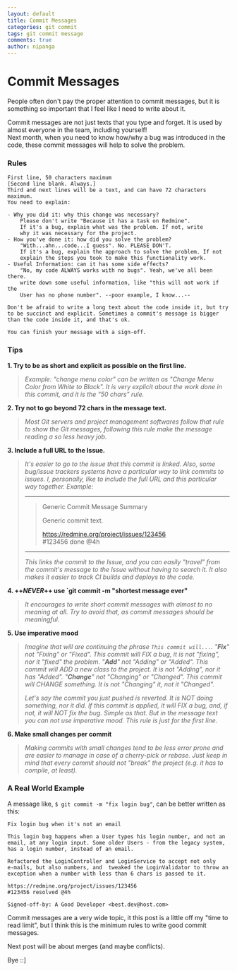 ```yaml
---
layout: default
title: Commit Messages
categories: git commit
tags: git commit message
comments: true
author: nipanga
---
```

# Commit Messages

People often don't pay the proper attention to commit messages, but it is something so important that I feel like I need to write about it.
  
Commit messages are not just texts that you type and forget. It is used by almost everyone in the team, including yourself!  
Next month, when you need to know how/why a bug was introduced in the code, these commit messages will help to solve the problem.  

### Rules

```
First line, 50 characters maximum
[Second line blank. Always.]
Third and next lines will be a text, and can have 72 characters maximum.
You need to explain:

- Why you did it: why this change was necessary? 
    Please don't write "Because it has a task on Redmine".
    If it's a bug, explain what was the problem. If not, write
    why it was necessary for the project.
- How you've done it: how did you solve the problem?
    "With...ahn...code...I guess". No. PLEASE DON'T.
    If it's a bug, explain the approach to solve the problem. If not 
    explain the steps you took to make this functionality work.
- Useful Information: can it has some side effects?
    "No, my code ALWAYS works with no bugs". Yeah, we've all been there.
    write down some useful information, like "this will not work if the 
    User has no phone number". --poor example, I know...--

Don't be afraid to write a long text about the code inside it, but try 
to be succinct and explicit. Sometimes a commit's message is bigger 
than the code inside it, and that's ok.

You can finish your message with a sign-off.
```

### Tips

**1. Try to be as short and explicit as possible on the first line.**
> _Example: "change menu color" can be written as "Change Menu Color from White to Black".
It is very explicit about the work done in this commit, and it is the "50 chars" rule._

**2. Try not to go beyond 72 chars in the message text.**
> _Most Git servers and project management softwares follow that rule to show the Git messages, following this rule make the message reading a so less heavy job._

**3. Include a full URL to the Issue.**
> _It's easier to go to the issue that this commit is linked. Also, some bug/issue trackers systems have a particular way to link commits to issues. I, personally, like to include the full URL and this particular way together.
Example:_
>
> ---
>> Generic Commit Message Summary  
>>  
>> Generic commit text.  
>>  
>> https://redmine.org/project/issues/123456  
>> \#123456 done @4h  
>
> ---
> _This links the commit to the Issue, and you can easily "travel" from the commit's message to the Issue without having to search it.
It also makes it easier to track CI builds and deploys to the code._

**4. ++_NEVER_++ use `git commit -m "shortest message ever"**
> _It encourages to write short commit messages with almost to no meaning at all. Try to avoid that, as commit messages should be meaningful._

**5. Use imperative mood**
> _Imagine that will are continuing the phrase `This commit will...`.
"**Fix**" not "Fixing" or "Fixed". This commit will FIX a bug, it is not "fixing", nor it "fixed" the problem.
"**Add**" not "Adding" or "Added". This commit will ADD a new class to the project. It is not "Adding", nor it has "Added".
"**Change**" not "Changing" or "Changed". This commit will CHANGE something. It is not "Changing" it, not it "Changed"._
> 
> _Let's say the commit you just pushed is reverted. It is NOT doing something, nor it did. If this commit is applied, it will FIX a bug, and, if not, it will NOT fix the bug. Simple as that.
But in the message text you can not use imperative mood. This rule is just for the first line._

**6. Make small changes per commit**
> _Making commits with small changes tend to be less error prone and are easier to manage in case of a cherry-pick or rebase. Just keep in mind that every commit should not "break" the project (e.g. it has to compile, at least)._

### A Real World Example

A message like, `$ git commit -m "fix login bug"`, can be better written as this:
  
```
Fix login bug when it's not an email

This login bug happens when a User types his login number, and not an 
email, at any login input. Some older Users - from the legacy system, 
has a login number, instead of an email.

Refactored the LoginController and LoginService to accept not only 
e-mails, but also numbers, and  tweaked the LoginValidator to throw an 
exception when a number with less than 6 chars is passed to it.

https://redmine.org/project/issues/123456
#123456 resolved @4h

Signed-off-by: A Good Developer <best.dev@host.com>
```

Commit messages are a very wide topic, it this post is a little off my "time to read limit", but I think this is the minimum rules to write good commit messages.

Next post will be about merges (and maybe conflicts).


Bye ::]